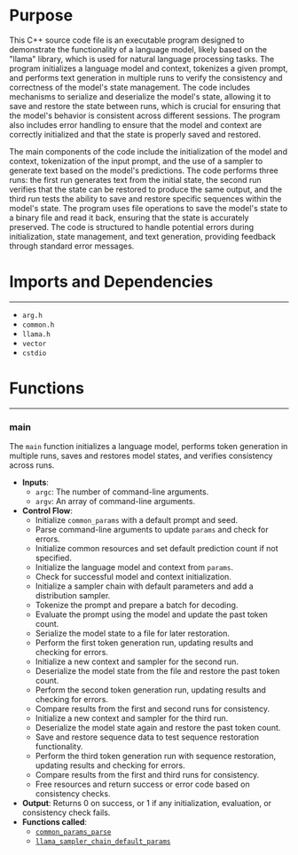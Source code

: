 # Purpose
This C++ source code file is an executable program designed to demonstrate the functionality of a language model, likely based on the "llama" library, which is used for natural language processing tasks. The program initializes a language model and context, tokenizes a given prompt, and performs text generation in multiple runs to verify the consistency and correctness of the model's state management. The code includes mechanisms to serialize and deserialize the model's state, allowing it to save and restore the state between runs, which is crucial for ensuring that the model's behavior is consistent across different sessions. The program also includes error handling to ensure that the model and context are correctly initialized and that the state is properly saved and restored.

The main components of the code include the initialization of the model and context, tokenization of the input prompt, and the use of a sampler to generate text based on the model's predictions. The code performs three runs: the first run generates text from the initial state, the second run verifies that the state can be restored to produce the same output, and the third run tests the ability to save and restore specific sequences within the model's state. The program uses file operations to save the model's state to a binary file and read it back, ensuring that the state is accurately preserved. The code is structured to handle potential errors during initialization, state management, and text generation, providing feedback through standard error messages.
# Imports and Dependencies

---
- `arg.h`
- `common.h`
- `llama.h`
- `vector`
- `cstdio`


# Functions

---
### main<!-- {{#callable:main}} -->
The `main` function initializes a language model, performs token generation in multiple runs, saves and restores model states, and verifies consistency across runs.
- **Inputs**:
    - `argc`: The number of command-line arguments.
    - `argv`: An array of command-line arguments.
- **Control Flow**:
    - Initialize `common_params` with a default prompt and seed.
    - Parse command-line arguments to update `params` and check for errors.
    - Initialize common resources and set default prediction count if not specified.
    - Initialize the language model and context from `params`.
    - Check for successful model and context initialization.
    - Initialize a sampler chain with default parameters and add a distribution sampler.
    - Tokenize the prompt and prepare a batch for decoding.
    - Evaluate the prompt using the model and update the past token count.
    - Serialize the model state to a file for later restoration.
    - Perform the first token generation run, updating results and checking for errors.
    - Initialize a new context and sampler for the second run.
    - Deserialize the model state from the file and restore the past token count.
    - Perform the second token generation run, updating results and checking for errors.
    - Compare results from the first and second runs for consistency.
    - Initialize a new context and sampler for the third run.
    - Deserialize the model state again and restore the past token count.
    - Save and restore sequence data to test sequence restoration functionality.
    - Perform the third token generation run with sequence restoration, updating results and checking for errors.
    - Compare results from the first and third runs for consistency.
    - Free resources and return success or error code based on consistency checks.
- **Output**: Returns 0 on success, or 1 if any initialization, evaluation, or consistency check fails.
- **Functions called**:
    - [`common_params_parse`](../../common/arg.cpp.driver.md#common_params_parse)
    - [`llama_sampler_chain_default_params`](../../src/llama.cpp.driver.md#llama_sampler_chain_default_params)


